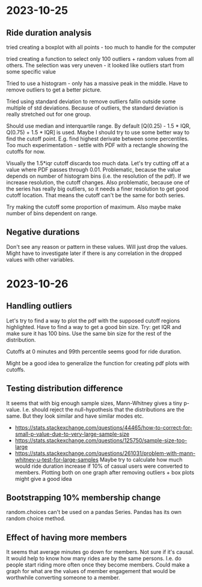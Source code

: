 # 2023-10-25
## Ride duration analysis
tried creating a boxplot with all points - too much to handle for the computer

tried creating a function to select only 100 outliers + random values from all others.
The selection was very uneven - it looked like outliers start from some specific value

Tried to use a histogram - only has a massive peak in the middle. Have to remove outliers to get a better picture.

Tried using standard deviation to remove outliers fallin outside some multiple of std deviations.
Because of outliers, the standard deviation is really stretched out for one group.

Should use median and interquartile range. By default [Q(0.25) - 1.5 * IQR, Q(0.75) + 1.5 * IQR]  is used.
Maybe I should try to use some better way to find the cutoff point. E.g. find highest derivate between some percentiles.
Too much experimentation - settle with PDF with a rectangle showing the cutoffs for now.

Visually the 1.5*iqr cutoff discards too much data. Let's try cutting off at a value where PDF passes through 0.01.
Problematic, because the value depends on number of histogram bins (i.e. the resolution of the pdf).
If we increase resolution, the cutoff changes.
Also problematic, because one of the series has really big outliers, so it needs a finer resolution to get good cutoff location.
That means the cutoff can't be the same for both series.

Try making the cutoff some proportion of maximum. Also maybe make number of bins dependent on range.

## Negative durations
Don't see any reason or pattern in these values. Will just drop the values.
Might have to investigate later if there is any correlation in the dropped values with other variables.


# 2023-10-26
## Handling outliers
Let's try to find a way to plot the pdf with the supposed cutoff regions highlighted.
Have to find a way to get a good bin size. Try: get IQR and make sure it has 100 bins. Use the same bin size for the rest of the distribution.

Cutoffs at 0 minutes and 99th percentile seems good for ride duration.

Might be a good idea to generalize the function for creating pdf plots with cutoffs.

## Testing distribution difference
It seems that with big enough sample sizes, Mann-Whitney gives a tiny p-value.
I.e. should reject the null-hypothesis that the distributions are the same.
But they look similar and have similar modes etc.
- https://stats.stackexchange.com/questions/44465/how-to-correct-for-small-p-value-due-to-very-large-sample-size
- https://stats.stackexchange.com/questions/125750/sample-size-too-large
- https://stats.stackexchange.com/questions/261031/problem-with-mann-whitney-u-test-for-large-samples
Maybe try to calculate how much would ride duration increase if 10% of casual users were converted to members.
Plotting both on one graph after removing outliers + box plots might give a good idea

## Bootstrapping 10% membership change
random.choices can't be used on a pandas Series. Pandas has its own random choice method.

## Effect of having more members
It seems that average minutes go down for members. Not sure if it's causal.
It would help to know how many rides are by the same persons. I.e. do people start riding more often once they become members.
Could make a graph for what are the values of member engagement that would be worthwhile converting someone to a member.
